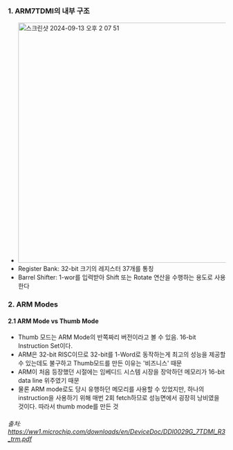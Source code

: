 ### 1. ARM7TDMI의 내부 구조

- <img width="554" alt="스크린샷 2024-09-13 오후 2 07 51" src="https://github.com/user-attachments/assets/8b63ff3f-82fb-4dc4-ab26-80df352632e6">
- Register Bank: 32-bit 크기의 레지스터 37개를 통칭
- Barrel Shifter: 1-wor를 입력받아 Shift 또는 Rotate 연산을 수행하는 용도로 사용한다

### 2. ARM Modes

#### 2.1 ARM Mode vs Thumb Mode
- Thumb 모드는 ARM Mode의 반쪽짜리 버전이라고 볼 수 있음. 16-bit Instruction Set이다.
- ARM은 32-bit RISC이므로 32-bit를 1-Word로 동작하는게 최고의 성능을 제공할 수 있는데도 불구하고 Thumb모드를 만든 이유는 '비즈니스' 때문
- ARM이 처음 등장했던 시절에는 임베디드 시스템 시장을 장악하던 메모리가 16-bit data line 위주였기 때문
- 물론 ARM mode로도 당시 유행하던 메모리를 사용할 수 있었지만, 하나의 instruction을 사용하기 위해 매번 2회 fetch하므로 성능면에서 굉장히 낭비였을 것이다. 따라서 thumb mode를 만든 것



###### 출처: https://ww1.microchip.com/downloads/en/DeviceDoc/DDI0029G_7TDMI_R3_trm.pdf
